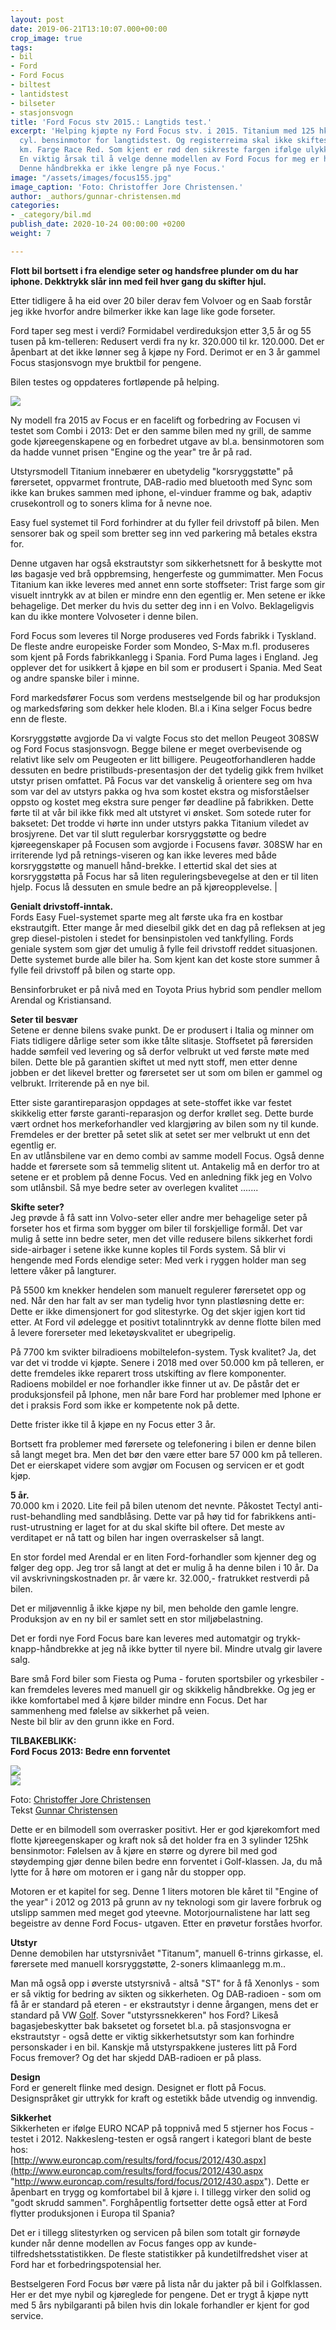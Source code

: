 ```yaml
---
layout: post
date: 2019-06-21T13:10:07.000+00:00
crop_image: true
tags:
- bil
- Ford
- Ford Focus
- biltest
- lantidstest
- bilseter
- stasjonsvogn
title: 'Ford Focus stv 2015.: Langtids test.'
excerpt: 'Helping kjøpte ny Ford Focus stv. i 2015. Titanium med 125 hk 1 liters 3
  cyl. bensinmotor for langtidstest. Og registerreima skal ikke skiftes før 350.000
  km. Farge Race Red. Som kjent er rød den sikreste fargen ifølge ulykkesstatistikken.
  En viktig årsak til å velge denne modellen av Ford Focus for meg er handbrekka:
  Denne håndbrekka er ikke lengre på nye Focus.'
image: "/assets/images/focus155.jpg"
image_caption: 'Foto: Christoffer Jore Christensen.'
author: _authors/gunnar-christensen.md
categories:
- _category/bil.md
publish_date: 2020-10-24 00:00:00 +0200
weight: 7

---
```

**Flott bil bortsett i fra elendige seter og handsfree plunder om du har iphone. Dekktrykk slår inn med feil hver gang du skifter hjul.**

Etter tidligere å ha eid over 20 biler derav fem Volvoer og en Saab forstår jeg ikke hvorfor andre bilmerker ikke kan lage like gode forseter.

Ford taper seg mest i verdi? Formidabel verdireduksjon etter 3,5 år og 55 tusen på km-telleren: Redusert verdi fra ny kr. 320.000 til kr. 120.000. Det er åpenbart at det ikke lønner seg å kjøpe ny Ford. Derimot er en 3 år gammel Focus stasjonsvogn mye bruktbil for pengene.

Bilen testes og oppdateres fortløpende på helping.

![](/assets/images/focus2015.jpg)

Ny modell fra 2015 av Focus er en facelift og forbedring av Focusen vi testet som Combi i 2013: Det er den samme bilen med ny grill, de samme gode kjøreegenskapene og en forbedret utgave av bl.a. bensinmotoren som da hadde vunnet prisen "Engine og the year" tre år på rad.

Utstyrsmodell Titanium innebærer en ubetydelig "korsryggstøtte" på førersetet, oppvarmet frontrute, DAB-radio med bluetooth med Sync som ikke kan brukes sammen med iphone, el-vinduer framme og bak, adaptiv crusekontroll og to soners klima for å nevne noe.

Easy fuel systemet til Ford forhindrer at du fyller feil drivstoff på bilen. Men sensorer bak og speil som bretter seg inn ved parkering må betales ekstra for.

Denne utgaven har også ekstrautstyr som sikkerhetsnett for å beskytte mot løs bagasje ved brå oppbremsing, hengerfeste og gummimatter. Men Focus Titanium kan ikke leveres med annet enn sorte stoffseter: Trist farge som gir visuelt inntrykk av at bilen er mindre enn den egentlig er. Men setene er ikke behagelige. Det merker du hvis du setter deg inn i en Volvo. Beklageligvis kan du ikke montere Volvoseter i denne bilen.

Ford Focus som leveres til Norge produseres ved Fords fabrikk i Tyskland. De fleste andre europeiske Forder som Mondeo, S-Max m.fl. produseres som kjent på Fords fabrikkanlegg i Spania. Ford Puma lages i England. Jeg opplever det for usikkert å kjøpe en bil som er produsert i Spania. Med Seat og andre spanske biler i minne.

Ford markedsfører Focus som verdens mestselgende bil og har produksjon og markedsføring som dekker hele kloden. Bl.a i Kina selger Focus bedre enn de fleste.

Korsryggstøtte avgjorde Da vi valgte Focus sto det mellon Peugeot 308SW og Ford Focus stasjonsvogn. Begge bilene er meget overbevisende og relativt like selv om Peugeoten er litt billigere. Peugeotforhandleren hadde dessuten en bedre pristilbuds-presentasjon der det tydelig gikk frem hvilket utstyr prisen omfattet. På Focus var det vanskelig å orientere seg om hva som var del av utstyrs pakka og hva som kostet ekstra og misforståelser oppsto og kostet meg ekstra sure penger før deadline på fabrikken. Dette førte til at vår bil ikke fikk med alt utstyret vi ønsket. Som sotede ruter for baksetet: Det trodde vi hørte inn under utstyrs pakka Titanium viledet av brosjyrene. Det var til slutt regulerbar korsryggstøtte og bedre kjøreegenskaper på Focusen som avgjorde i Focusens favør. 308SW har en irriterende lyd på retnings-viseren og kan ikke leveres med både korsryggstøtte og manuell hånd-brekke. I ettertid skal det sies at korsryggstøtta på Focus har så liten reguleringsbevegelse at den er til liten hjelp. Focus lå dessuten en smule bedre an på kjøreopplevelse. |

**Genialt drivstoff-inntak.**  
Fords Easy Fuel-systemet sparte meg alt første uka fra en kostbar ekstrautgift. Etter mange år med dieselbil gikk det en dag på refleksen at jeg grep diesel-pistolen i stedet for bensinpistolen ved tankfylling. Fords geniale system som gjør det umulig å fylle feil drivstoff reddet situasjonen. Dette systemet burde alle biler ha. Som kjent kan det koste store summer å fylle feil drivstoff på bilen og starte opp.

Bensinforbruket er på nivå med en Toyota Prius hybrid som pendler mellom Arendal og Kristiansand.

**Seter til besvær**  
Setene er denne bilens svake punkt. De er produsert i Italia og minner om Fiats tidligere dårlige seter som ikke tålte slitasje. Stoffsetet på førersiden hadde sømfeil ved levering og så derfor velbrukt ut ved første møte med bilen. Dette ble på garantien skiftet ut med nytt stoff, men etter denne jobben er det likevel bretter og førersetet ser ut som om bilen er gammel og velbrukt. Irriterende på en nye bil.

Etter siste garantireparasjon oppdages at sete-stoffet ikke var festet skikkelig etter første garanti-reparasjon og derfor krøllet seg. Dette burde vært ordnet hos merkeforhandler ved klargjøring av bilen som ny til kunde. Fremdeles er der bretter på setet slik at setet ser mer velbrukt ut enn det egentlig er.  
En av utlånsbilene var en demo combi av samme modell Focus. Også denne hadde et førersete som så temmelig slitent ut. Antakelig må en derfor tro at setene er et problem på denne Focus. Ved en anledning fikk jeg en Volvo som utlånsbil. Så mye bedre seter av overlegen kvalitet .......

**Skifte seter?**  
Jeg prøvde å få satt inn Volvo-seter eller andre mer behagelige seter på forseter hos et firma som bygger om biler til forskjellige formål. Det var mulig å sette inn bedre seter, men det ville redusere bilens sikkerhet fordi side-airbager i setene ikke kunne koples til Fords system. Så blir vi hengende med Fords elendige seter: Med verk i ryggen holder man seg lettere våker på langturer.

På 5500 km knekker hendelen som manuelt regulerer førersetet opp og ned. Når den har falt av ser man tydelig hvor tynn plastløsning dette er: Dette er ikke dimensjonert for god slitestyrke. Og det skjer igjen kort tid etter. At Ford vil ødelegge et positivt totalinntrykk av denne flotte bilen med å levere forerseter med leketøyskvalitet er ubegripelig.

På 7700 km svikter bilradioens mobiltelefon-system. Tysk kvalitet? Ja, det var det vi trodde vi kjøpte. Senere i 2018 med over 50.000 km på telleren, er dette fremdeles ikke reparert tross utskifting av flere komponenter. Radioens mobildel er noe forhandler ikke finner ut av. De påstår det er produksjonsfeil på Iphone, men når bare Ford har problemer med Iphone er det i praksis Ford som ikke er kompetente nok på dette.

Dette frister ikke til å kjøpe en ny Focus etter 3 år.

Bortsett fra problemer med førersete og telefonering i bilen er denne bilen så langt meget bra. Men det bør den være etter bare 57 000 km på telleren. Det er eierskapet videre som avgjør om Focusen og servicen er et godt kjøp.

**5 år.**  
70\.000 km i 2020. Lite feil på bilen utenom det nevnte. Påkostet Tectyl anti-rust-behandling med sandblåsing. Dette var på høy tid for fabrikkens anti-rust-utrustning er laget for at du skal skifte bil oftere. Det meste av verditapet er nå tatt og bilen har ingen overraskelser så langt.

En stor fordel med Arendal er en liten Ford-forhandler som kjenner deg og følger deg opp. Jeg tror så langt at det er mulig å ha denne bilen i 10 år. Da vil avskrivningskostnaden pr. år være kr. 32.000,- fratrukket restverdi på bilen.

Det er miljøvennlig å ikke kjøpe ny bil, men beholde den gamle lengre. Produksjon av en ny bil er samlet sett en stor miljøbelastning.

Det er fordi nye Ford Focus bare kan leveres med automatgir og trykk-knapp-håndbrekke at jeg nå ikke bytter til nyere bil. Mindre utvalg gir lavere salg.

Bare små Ford biler som Fiesta og Puma - foruten sportsbiler og yrkesbiler - kan fremdeles leveres med manuell gir og skikkelig håndbrekke. Og jeg er ikke komfortabel med å kjøre bilder mindre enn  Focus. Det har sammenheng med følelse av sikkerhet på veien.  
Neste bil blir av den grunn ikke en Ford.

**TILBAKEBLIKK:  
Ford Focus 2013: Bedre enn forventet**

![](/assets/images/focus1.jpg)  
![](https://wwww.helping.no/assets/images/focus1.jpg)

Foto: [Christoffer Jore Christensen](http://www.helping.no/christoffer.htm)  
Tekst [Gunnar Christensen](http://www.helping.no/gunnar.htm)

Dette er en bilmodell som overrasker positivt. Her er god kjørekomfort med flotte kjøreegenskaper og kraft nok så det holder fra en 3 sylinder 125hk bensinmotor: Følelsen av å kjøre en større og dyrere bil med god støydemping gjør denne bilen bedre enn forventet i Golf-klassen. Ja, du må lytte for å høre om motoren er i gang når du stopper opp.

Motoren er et kapitel for seg. Denne 1 liters motoren ble kåret til "Engine of the year" i 2012 og 2013 på grunn av ny teknologi som gir lavere forbruk og utslipp sammen med meget god yteevne. Motorjournalistene har latt seg begeistre av denne Ford Focus- utgaven. Etter en prøvetur forståes hvorfor.

**Utstyr**  
Denne demobilen har utstyrsnivået "Titanum", manuell 6-trinns girkasse, el. førersete med manuell korsryggstøtte, 2-soners klimaanlegg m.m..

Man må også opp i øverste utstyrsnivå - altså "ST" for å få Xenonlys - som er så viktig for bedring av sikten og sikkerheten. Og DAB-radioen - som om få år er standard på eteren - er ekstrautstyr i denne årgangen, mens det er standard på VW [Golf](http://www.helping.no/golf7.htm). Sover "utstyrssnekkeren" hos Ford? Likeså bagasjebeskytter bak baksetet og forsetet bl.a. på stasjonsvogna er ekstrautstyr - også dette er viktig sikkerhetsutstyr som kan forhindre personskader i en bil. Kanskje må utstyrspakkene justeres litt på Ford  
Focus fremover? Og det har skjedd DAB-radioen er på plass.

**Design**  
Ford er generelt flinke med design. Designet er flott på Focus. Designspråket gir uttrykk for kraft og estetikk både utvendig og innvendig.

**Sikkerhet**  
Sikkerheten er ifølge EURO NCAP på toppnivå med 5 stjerner hos Focus - testet i 2012. Nakkesleng-testen er også rangert i kategori blant de beste hos:  
[http://www.euroncap.com/results/ford/focus/2012/430.aspx](http://www.euroncap.com/results/ford/focus/2012/430.aspx "http://www.euroncap.com/results/ford/focus/2012/430.aspx"). Dette er åpenbart en trygg og komfortabel bil å kjøre i. I tillegg virker den solid og "godt skrudd sammen". Forghåpentlig fortsetter dette også etter at Ford flytter produksjonen i Europa til Spania?

Det er i tillegg slitestyrken og servicen på bilen som totalt gir fornøyde kunder når denne modellen av Focus fanges opp av kunde-tilfredshetsstatistikken. De fleste statistikker på kundetilfredshet viser at Ford har et forbedringspotensial her.

Bestselgeren Ford Focus bør være på lista når du jakter på bil i Golfklassen. Her er det mye nybil og kjøreglede for pengene. Det er trygt å kjøpe nytt med 5 års nybilgaranti på bilen hvis din lokale forhandler er kjent for god service.
